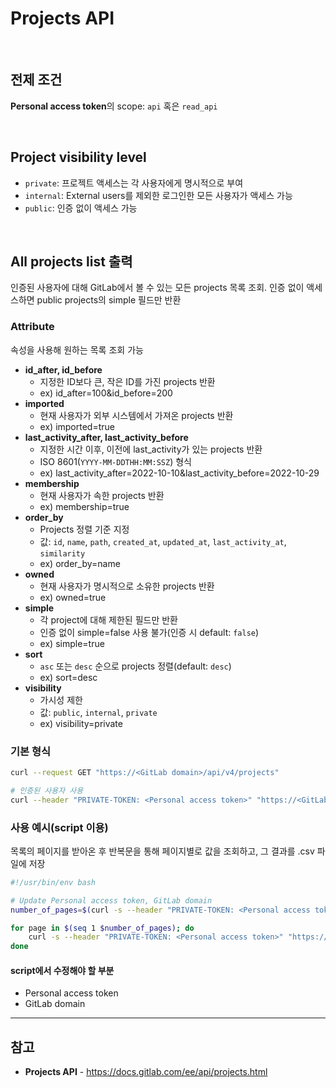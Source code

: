 # Projects API

<br>

## 전제 조건
**Personal access token**의 scope: `api` 혹은 `read_api`

<br>

## Project visibility level
- `private`: 프로젝트 액세스는 각 사용자에게 명시적으로 부여
- `internal`: External users를 제외한 로그인한 모든 사용자가 액세스 가능
- `public`: 인증 없이 액세스 가능

<br>

## All projects list 출력
인증된 사용자에 대해 GitLab에서 볼 수 있는 모든 projects 목록 조회. 인증 없이 액세스하면 public projects의 simple 필드만 반환

### Attribute
속성을 사용해 원하는 목록 조회 가능

- **id_after, id_before**
  - 지정한 ID보다 큰, 작은 ID를 가진 projects 반환
  - ex) id_after=100&id_before=200
- **imported**
  - 현재 사용자가 외부 시스템에서 가져온 projects 반환
  - ex) imported=true
- **last_activity_after, last_activity_before**
  - 지정한 시간 이후, 이전에 last_activity가 있는 projects 반환
  - ISO 8601(`YYYY-MM-DDTHH:MM:SSZ`) 형식
  - ex) last_activity_after=2022-10-10&last_activity_before=2022-10-29
- **membership**
  - 현재 사용자가 속한 projects 반환
  - ex) membership=true
- **order_by**
  - Projects 정렬 기준 지정
  - 값: `id`, `name`, `path`, `created_at`, `updated_at`, `last_activity_at`, `similarity`
  - ex) order_by=name
- **owned**
  - 현재 사용자가 명시적으로 소유한 projects 반환
  - ex) owned=true
- **simple**
  - 각 project에 대해 제한된 필드만 반환
  - 인증 없이 simple=false 사용 불가(인증 시 default: `false`)
  - ex) simple=true
- **sort**
  - `asc` 또는 `desc` 순으로 projects 정렬(default: `desc`)
  - ex) sort=desc
- **visibility**
  - 가시성 제한
  - 값: `public`, `internal`, `private`
  - ex) visibility=private

### 기본 형식
```bash
curl --request GET "https://<GitLab domain>/api/v4/projects"

# 인증된 사용자 사용
curl --header "PRIVATE-TOKEN: <Personal access token>" "https://<GitLab domain>/api/v4/projects"
```

### 사용 예시(script 이용)
목록의 페이지를 받아온 후 반복문을 통해 페이지별로 값을 조회하고, 그 결과를 .csv 파일에 저장

```bash
#!/usr/bin/env bash

# Update Personal access token, GitLab domain
number_of_pages=$(curl -s --header "PRIVATE-TOKEN: <Personal access token>" --head "https://<GitLab domain>/api/v4/projects" | grep -i x-total-pages | awk '{print $2}' | tr -d '\r\n')

for page in $(seq 1 $number_of_pages); do
    curl -s --header "PRIVATE-TOKEN: <Personal access token>" "https://<GitLab domain>/api/v4/projects?per_page=100&page=$page" >> projects-list.csv
done
```

#### script에서 수정해야 할 부분
- Personal access token
- GitLab domain

<hr>

## 참고
- **Projects API** - https://docs.gitlab.com/ee/api/projects.html
